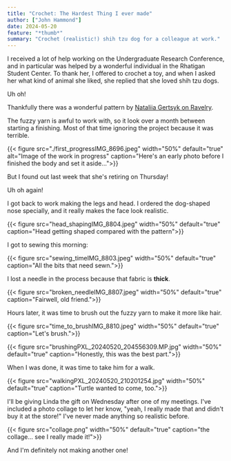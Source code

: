 ```yaml
---
title: "Crochet: The Hardest Thing I ever made"
author: ["John Hammond"]
date: 2024-05-20
feature: "*thumb*"
summary: "Crochet (realistic!) shih tzu dog for a colleague at work."
---
```


I received a lot of help working on the Undergraduate Research Conference, and in particular was helped by a wonderful individual in the Rhatigan Student Center. To thank her, I offered to crochet a toy, and when I asked her what kind of animal she liked, she replied that she loved shih tzu dogs. 

Uh oh!

Thankfully there was a wonderful pattern by [Nataliia Gertsyk on Ravelry](https://www.ravelry.com/patterns/library/realistic-shih-tzu-dog). 

The fuzzy yarn is awful to work with, so it look over a month between starting a finishing. Most of that time ignoring the project because it was terrible.

{{< figure src="./first_progressIMG_8696.jpeg" width="50%" default="true" alt="Image of the work in progress" caption="Here's an early photo before I finished the body and set it aside...">}} 

But I found out last week that she's retiring on Thursday!

Uh oh again! 

I got back to work making the legs and head.  I ordered the dog-shaped nose specially, and it really makes the face look realistic.

{{< figure src="head_shapingIMG_8804.jpeg" width="50%" default="true" caption="Head getting shaped compared with the pattern">}} 

I got to sewing this morning: 

{{< figure src="sewing_timeIMG_8803.jpeg" width="50%" default="true" caption="All the bits that need sewn.">}} 

I lost a needle in the process because that fabric is **thick**.

{{< figure src="broken_needleIMG_8807.jpeg" width="50%" default="true" caption="Fairwell, old friend.">}} 

Hours later, it was time to brush out the fuzzy yarn to make it more like hair.

{{< figure src="time_to_brushIMG_8810.jpeg" width="50%" default="true" caption="Let's brush.">}} 

{{< figure src="brushingPXL_20240520_204556309.MP.jpg" width="50%" default="true" caption="Honestly, this was the best part.">}} 

When I was done, it was time to take him for a walk.

{{< figure src="walkingPXL_20240520_210201254.jpg" width="50%" default="true" caption="Turtle wanted to come, too.">}} 

I'll be giving Linda the gift on Wednesday after one of my meetings. I've included a photo collage to let her know, "yeah, I really made that and didn't buy it at the store!"  I've never made anything so realistic before.

{{< figure src="collage.png" width="50%" default="true" caption="the collage... see I really made it!">}} 


And I'm definitely not making another one! 
